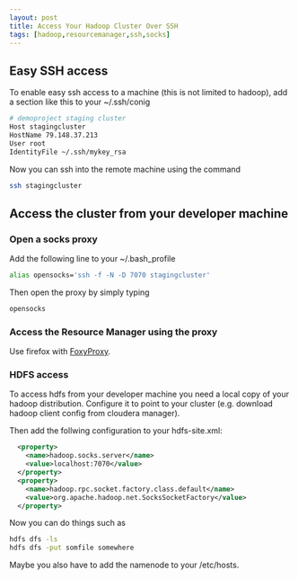 ```yaml
---
layout: post
title: Access Your Hadoop Cluster Over SSH
tags: [hadoop,resourcemanager,ssh,socks]
---
```


## Easy SSH access

To enable easy ssh access to a machine (this is not limited to hadoop), add a section like this to your ~/.ssh/conig

```bash
# demoproject staging cluster
Host stagingcluster
HostName 79.148.37.213
User root
IdentityFile ~/.ssh/mykey_rsa
```

Now you can ssh into the remote machine using the command

```bash
ssh stagingcluster
```


## Access the cluster from your developer machine

### Open a socks proxy

Add the following line to your ~/.bash_profile

```bash
alias opensocks='ssh -f -N -D 7070 stagingcluster'
```

Then open the proxy by simply typing 

```bash
opensocks
```

### Access the Resource Manager using the proxy

Use firefox with [FoxyProxy](https://addons.mozilla.org/de/firefox/addon/foxyproxy-standard/).

### HDFS access

To access hdfs from your developer machine you need a local copy of your hadoop distribution. Configure it to point to your cluster (e.g. download hadoop client config from cloudera manager).

Then add the follwing configuration to your hdfs-site.xml:


```xml
  <property>
    <name>hadoop.socks.server</name>
    <value>localhost:7070</value>
  </property>
  <property>
    <name>hadoop.rpc.socket.factory.class.default</name>
    <value>org.apache.hadoop.net.SocksSocketFactory</value>
  </property>
```

Now you can do things such as 

```bash
hdfs dfs -ls
hdfs dfs -put somfile somewhere
```

Maybe you also have to add the namenode to your /etc/hosts.

